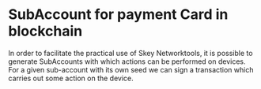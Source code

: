 # SubAccount for payment Card in blockchain

In order to facilitate the practical use of Skey Networktools, it is possible to generate SubAccounts with which actions can be performed on devices. For a given sub-account with its own seed we can sign a transaction which carries out some action on the device.
